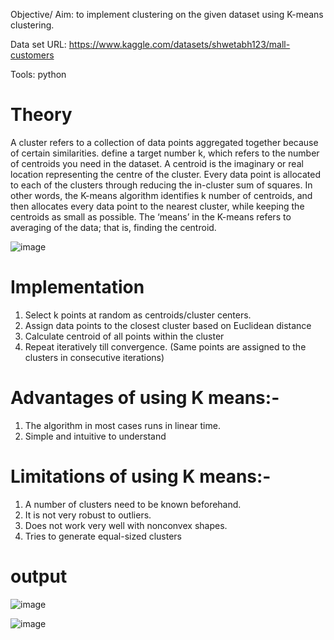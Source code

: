 Objective/ Aim:  to implement clustering on the given dataset using K-means clustering.

Data set URL: https://www.kaggle.com/datasets/shwetabh123/mall-customers

Tools: python

# Theory

A cluster refers to a collection of data points aggregated together because of certain similarities.
define a target number k, which refers to the number of centroids you need in the dataset. A centroid is the imaginary or real location representing the centre of the cluster.
Every data point is allocated to each of the clusters through reducing the in-cluster sum of squares.
In other words, the K-means algorithm identifies k number of centroids, and then allocates every data point to the nearest cluster, while keeping the centroids as small as possible.
The ‘means’ in the K-means refers to averaging of the data; that is, finding the centroid.

![image](https://user-images.githubusercontent.com/80147820/172343405-67d0b903-95ec-43e8-896d-7bd187385168.png)

 
# Implementation
1.	Select k points at random as centroids/cluster centers.
2.	Assign data points to the closest cluster based on Euclidean distance
3.	Calculate centroid of all points within the cluster
4.	Repeat iteratively till convergence. (Same points are assigned to the clusters in consecutive iterations)

# Advantages of using K means:-
1.	The algorithm in most cases runs in linear time.
2.	Simple and intuitive to understand

# Limitations of using K means:-

1.	A number of clusters need to be known beforehand.
2.	It is not very robust to outliers.
3.	Does not work very well with nonconvex shapes.
4.	Tries to generate equal-sized clusters

# output

![image](https://user-images.githubusercontent.com/80147820/172343523-7b6b33c6-8892-49ef-a0ed-4f41d57bc40b.png)

![image](https://user-images.githubusercontent.com/80147820/172343546-ec674c2b-f160-494a-a603-107214c7382c.png)
